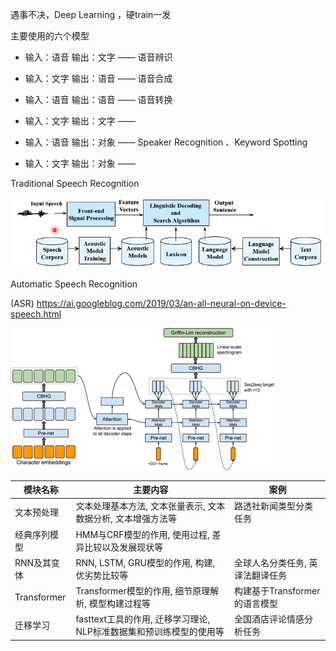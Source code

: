 遇事不决，Deep Learning ，硬train一发

主要使用的六个模型

- 输入：语音    输出：文字 —— 语音辨识

- 输入：文字    输出：语音 —— 语音合成

- 输入：语音    输出：语音 —— 语音转换

- 输入：文字    输出：文字 —— 

- 输入：语音    输出：对象 —— Speaker Recognition 、Keyword Spotting

- 输入：文字    输出：对象 —— 

  

Traditional Speech Recognition

![image-20220418152812349](img/image-20220418152812349.png)

Automatic Speech Recognition 

(ASR) https://ai.googleblog.com/2019/03/an-all-neural-on-device-speech.html

![image-20220418214331701](img/image-20220418214331701.png)

| 模块名称     | 主要内容                                                     | 案例                             |
| ------------ | ------------------------------------------------------------ | -------------------------------- |
| 文本预处理   | 文本处理基本方法, 文本张量表示, 文本数据分析, 文本增强方法等 | 路透社新闻类型分类任务           |
| 经典序列模型 | HMM与CRF模型的作用, 使用过程, 差异比较以及发展现状等         |                                  |
| RNN及其变体  | RNN, LSTM, GRU模型的作用, 构建, 优劣势比较等                 | 全球人名分类任务, 英译法翻译任务 |
| Transformer  | Transformer模型的作用, 细节原理解析, 模型构建过程等          | 构建基于Transformer的语言模型    |
| 迁移学习     | fasttext工具的作用, 迁移学习理论, NLP标准数据集和预训练模型的使用等 | 全国酒店评论情感分析任务         |